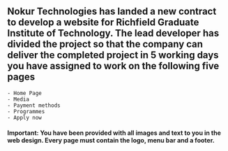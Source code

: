## Nokur Technologies has landed a new contract to develop a website for Richfield Graduate Institute of Technology. The lead developer has divided the project so that the company can deliver the completed project in 5 working days you have assigned to work on the following five pages
    - Home Page
    - Media
    - Payment methods
    - Programmes
    - Apply now
#### Important: You have been provided with all images and text to you in the web design. Every page must contain the logo, menu bar and a footer.
